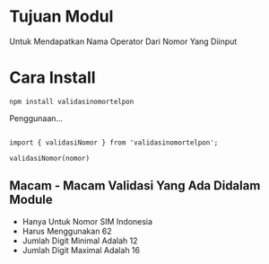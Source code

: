 # Tujuan Modul

Untuk Mendapatkan Nama Operator Dari Nomor Yang Diinput

# Cara Install

`npm install validasinomortelpon`

Penggunaan...

```

import { validasiNomor } from 'validasinomortelpon';

validasiNomor(nomor)

```

## Macam - Macam Validasi Yang Ada Didalam Module

* Hanya Untuk Nomor SIM Indonesia
* Harus Menggunakan 62
* Jumlah Digit Minimal Adalah 12
* Jumlah Digit Maximal Adalah 16
